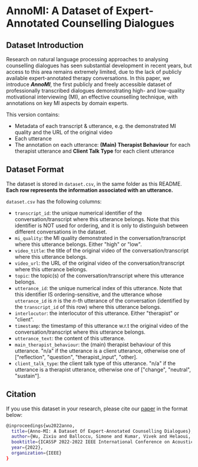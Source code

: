 # AnnoMI: A Dataset of Expert-Annotated Counselling Dialogues

## Dataset Introduction

Research on natural language processing approaches to analysing counselling dialogues has seen substantial development in recent years, but access to this area remains extremely limited, due to the lack of publicly available expert-annotated therapy conversations. In this paper, we introduce _**AnnoMI**_, the first publicly and freely accessible dataset of professionally transcribed dialogues demonstrating high- and low-quality motivational interviewing (MI), an effective counselling technique, with annotations on key MI aspects by domain experts.

This version contains:

* Metadata of each transcript & utterance, e.g. the demonstrated MI quality and the URL of the original video
* Each utterance
* The annotation on each utterance: **(Main) Therapist Behaviour** for each therapist utterance and **Client Talk Type** for each client utterance

## Dataset Format

The dataset is stored in `dataset.csv`, in the same folder as this README. **Each row represents the information associated with an utterance.**

`dataset.csv` has the following columns:

* `transcript_id`: the unique numerical identifier of the conversation/transcript where this utterance belongs. Note that this identifier is NOT used for ordering, and it is only to distinguish between different conversations in the dataset.
* `mi_quality`: the MI quality demonstrated in the conversation/transcript where this utterance belongs. Either "high" or "low".
* `video_title`: the title of the original video of the conversation/transcript where this utterance belongs.
* `video_url`: the URL of the original video of the conversation/transcript where this utterance belongs.
* `topic`: the topic(s) of the conversation/transcript where this utterance belongs.
* `utterance_id`: the unique numerical index of this utterance. Note that this identifier IS ordering-sensitive, and the utterance whose `utterance_id` is $n$ is the $n$-th utterance of the conversation (identified by the `transcript_id` of this row) where this utterance belongs.
* `interlocutor`: the interlocutor of this utterance. Either "therapist" or "client".
* `timestamp`: the timestamp of this utterance w.r.t the original video of the conversation/transcript where this utterance belongs.
* `utterance_text`: the content of this utterance.
* `main_therapist_behaviour`: the (main) therapist behaviour of this utterance. "n/a" if the utterance is a client utterance, otherwise one of ["reflection", "question", "therapist\_input", "other].
* `client_talk_type`: the client talk type of this utterance. "n/a" if the utterance is a therapist utterance, otherwise one of ["change", "neutral", "sustain"].

## Citation
If you use this dataset in your research, please cite our [paper](https://zixiu-alex-wu.github.io/files/anno-mi-icassp-camera-ready.pdf) in the format below:
```bash
@inproceedings{wu2022anno,
  title={Anno-MI: A Dataset Of Expert-Annotated Counselling Dialogues},
  author={Wu, Zixiu and Balloccu, Simone and Kumar, Vivek and Helaoui, Rim and Reiter, Ehud and Reforgiato Recupero, Diego and Riboni, Daniele},
  booktitle={ICASSP 2022-2022 IEEE International Conference on Acoustics, Speech and Signal Processing (ICASSP)},
  year={2022},
  organization={IEEE}
}
```

